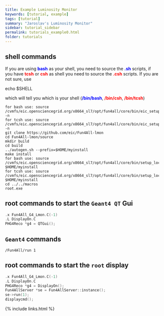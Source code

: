 ```yaml
---
title: Example Luminosity Monitor
keywords: [tutorial, example]
tags: [tutorial]
summary: "Jaroslav's Luminosity Monitor"
sidebar: tutorial_sidebar
permalink: tutorials_example0.html
folder: tutorials
---
```


## shell commands

If you are using <span style="color: blue;">**bash**</span> as your shell, you need to source the <span style="color: blue;">**.sh**</span> scripts, if you have <span style="color: red;">**tcsh**</span> or <span style="color: red;">**csh**</span> as shell you need to source the <span style="color: red;">**.csh**</span> scripts. If you are not sure, use

echo $SHELL

which will tell you which is your shell (<span style="color: blue;">**/bin/bash**</span>, <span style="color: red;">**/bin/csh**</span>, <span style="color: red;">**/bin/tcsh**</span>)



    for bash use: source /cvmfs/eic.opensciencegrid.org/x8664_sl7/opt/fun4all/core/bin/eic_setup.sh -n
    for tcsh use: source /cvmfs/eic.opensciencegrid.org/x8664_sl7/opt/fun4all/core/bin/eic_setup.csh -n
    git clone https://github.com/eic/Fun4All-lmon
    cd Fun4All-lmon/source
    mkdir build
    cd build
    ../autogen.sh --prefix=$HOME/myinstall
    make install
    for bash use: source /cvmfs/eic.opensciencegrid.org/x8664_sl7/opt/fun4all/core/bin/setup_local.sh $HOME/myinstall
    for tcsh use: source /cvmfs/eic.opensciencegrid.org/x8664_sl7/opt/fun4all/core/bin/setup_local.csh $HOME/myinstall
    cd ../../macros
    root.exe


## root commands to start the `Geant4 QT` Gui

```cpp
.x Fun4All_G4_Lmon.C(-1)
.L DisplayOn.C
PHG4Reco *g4 = QTGui();
```
## `Geant4` commands

```
/Fun4All/run 1
```

## root commands to start the `root` display

```cpp
.x Fun4All_G4_Lmon.C(-1)
.L DisplayOn.C
PHG4Reco *g4 = DisplayOn();
Fun4AllServer *se = Fun4AllServer::instance();
se->run(1);
displaycmd();
```

{% include links.html %}

